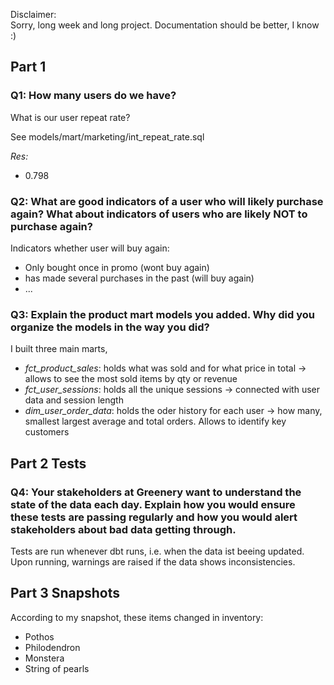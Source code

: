 Disclaimer:
<br>Sorry, long week and long project. Documentation should be better, I know :) 
## Part 1
### Q1: How many users do we have?
What is our user repeat rate? 

See models/mart/marketing/int_repeat_rate.sql

*Res:*
- 0.798

### Q2: What are good indicators of a user who will likely purchase again? What about indicators of users who are likely NOT to purchase again? 
Indicators whether user will buy again:
- Only bought once in promo (wont buy again)
- has made several purchases in the past (will buy again)
- ...
### Q3: Explain the product mart models you added. Why did you organize the models in the way you did?
I built three main marts, 
- *fct_product_sales*: holds what was sold and for what price in total -> allows to see the most sold items by qty or revenue
- *fct_user_sessions*: holds all the unique sessions -> connected with user data and session length
- *dim_user_order_data*: holds the oder history for each user -> how many, smallest largest average and total orders. Allows to identify key customers
## Part 2 Tests
### Q4: Your stakeholders at Greenery want to understand the state of the data each day. Explain how you would ensure these tests are passing regularly and how you would alert stakeholders about bad data getting through.
Tests are run whenever dbt runs, i.e. when the data ist beeing updated. Upon running, warnings are raised if the data shows inconsistencies.

## Part 3 Snapshots
According to my snapshot, these items changed in inventory:
- Pothos
- Philodendron
- Monstera
- String of pearls